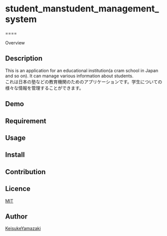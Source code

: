 # student_manstudent_management_system
====

Overview

## Description
This is an application for an educational institution(a cram school in Japan and so on). It can manage various information about students.<br>これは日本の塾などの教育機関のためのアプリケーションです。学生についての様々な情報を管理することができます。

## Demo

## Requirement

## Usage

## Install

## Contribution

## Licence

[MIT](https://github.com/tcnksm/tool/blob/master/LICENCE)

## Author

[KeisukeYamazaki](https://github.com/KeisukeYamazaki)
